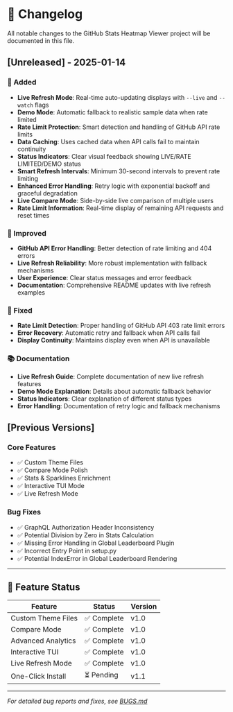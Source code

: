 # 📝 Changelog

All notable changes to the GitHub Stats Heatmap Viewer project will be documented in this file.

## [Unreleased] - 2025-01-14

### 🚀 Added
- **Live Refresh Mode**: Real-time auto-updating displays with `--live` and `--watch` flags
- **Demo Mode**: Automatic fallback to realistic sample data when rate limited
- **Rate Limit Protection**: Smart detection and handling of GitHub API rate limits
- **Data Caching**: Uses cached data when API calls fail to maintain continuity
- **Status Indicators**: Clear visual feedback showing LIVE/RATE LIMITED/DEMO status
- **Smart Refresh Intervals**: Minimum 30-second intervals to prevent rate limiting
- **Enhanced Error Handling**: Retry logic with exponential backoff and graceful degradation
- **Live Compare Mode**: Side-by-side live comparison of multiple users
- **Rate Limit Information**: Real-time display of remaining API requests and reset times

### 🔧 Improved
- **GitHub API Error Handling**: Better detection of rate limiting and 404 errors
- **Live Refresh Reliability**: More robust implementation with fallback mechanisms
- **User Experience**: Clear status messages and error feedback
- **Documentation**: Comprehensive README updates with live refresh examples

### 🐛 Fixed
- **Rate Limit Detection**: Proper handling of GitHub API 403 rate limit errors
- **Error Recovery**: Automatic retry and fallback when API calls fail
- **Display Continuity**: Maintains display even when API is unavailable

### 📚 Documentation
- **Live Refresh Guide**: Complete documentation of new live refresh features
- **Demo Mode Explanation**: Details about automatic fallback behavior
- **Status Indicators**: Clear explanation of different status types
- **Error Handling**: Documentation of retry logic and fallback mechanisms

## [Previous Versions]

### Core Features
- ✅ Custom Theme Files
- ✅ Compare Mode Polish  
- ✅ Stats & Sparklines Enrichment
- ✅ Interactive TUI Mode
- ✅ Live Refresh Mode

### Bug Fixes
- ✅ GraphQL Authorization Header Inconsistency
- ✅ Potential Division by Zero in Stats Calculation
- ✅ Missing Error Handling in Global Leaderboard Plugin
- ✅ Incorrect Entry Point in setup.py
- ✅ Potential IndexError in Global Leaderboard Rendering

---

## 🎯 Feature Status

| Feature | Status | Version |
|---------|--------|---------|
| Custom Theme Files | ✅ Complete | v1.0 |
| Compare Mode | ✅ Complete | v1.0 |
| Advanced Analytics | ✅ Complete | v1.0 |
| Interactive TUI | ✅ Complete | v1.0 |
| Live Refresh Mode | ✅ Complete | v1.0 |
| One-Click Install | ⏳ Pending | v1.1 |

---

*For detailed bug reports and fixes, see [BUGS.md](BUGS.md)* 